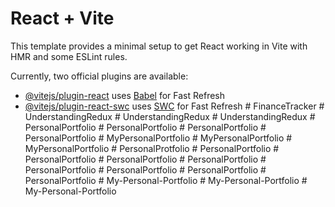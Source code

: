 # React + Vite

This template provides a minimal setup to get React working in Vite with HMR and some ESLint rules.

Currently, two official plugins are available:

- [@vitejs/plugin-react](https://github.com/vitejs/vite-plugin-react/blob/main/packages/plugin-react/README.md) uses [Babel](https://babeljs.io/) for Fast Refresh
- [@vitejs/plugin-react-swc](https://github.com/vitejs/vite-plugin-react-swc) uses [SWC](https://swc.rs/) for Fast Refresh
  #   F i n a n c e T r a c k e r 
   
   #   U n d e r s t a n d i n g R e d u x 
   
   #   U n d e r s t a n d i n g R e d u x 
   
   #   U n d e r s t a n d i n g R e d u x 
   
   #   P e r s o n a l P o r t f o l i o 
   
   #   P e r s o n a l P o r t f o l i o 
   
   #   P e r s o n a l P o r t f o l i o 
   
   #   P e r s o n a l P o r t f o l i o 
   
   #   M y P e r s o n a l P o r t f o l i o 
   
   #   M y P e r s o n a l P o r t f o l i o 
   
   #   M y P e r s o n a l P o r t f o l i o 
   
   #   P e r s o n a l P r o t f o l i o 
   
   #   P e r s o n a l P o r t f o l i o 
   
   #   P e r s o n a l P o r t f o l i o 
   
   #   P e r s o n a l P o r t f o l i o 
   
   #   P e r s o n a l P o r t f o l i o 
   
   #   P e r s o n a l P o r t f o l i o 
   
   #   P e r s o n a l P o r t f o l i o 
   
   #   P e r s o n a l P o r t f o l i o 
   
   #   P e r s o n a l P o r t f o l i o 
   
   #   M y - P e r s o n a l - P o r t f o l i o 
   
   #   M y - P e r s o n a l - P o r t f o l i o 
   
   #   M y - P e r s o n a l - P o r t f o l i o 
   
   
